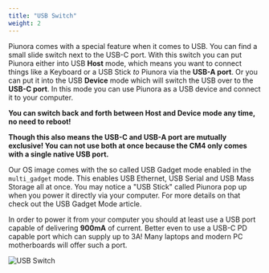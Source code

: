```yaml
---
title: "USB Switch"
weight: 2
---
```


Piunora comes with a special feature when it comes to USB.
You can find a small slide switch next to the USB-C port. With this switch you can put Piunora either into USB **Host** mode, which means you want to connect things like a Keyboard or a USB Stick *to* Piunora via the **USB-A port**.
Or you can put it into the USB **Device** mode which will switch the USB over to the **USB-C port**.
In this mode you can use Piunora as a USB device and connect it to your computer.

**You can switch back and forth between Host and Device mode any time, no need to reboot!**

**Though this also means the USB-C and USB-A port are mutually exclusive! You can not use both at once because the CM4 only comes with a single native USB port.**

Our OS image comes with the so called USB Gadget mode enabled in the `multi_gadget` mode.
This enables USB Ethernet, USB Serial and USB Mass Storage all at once. You may notice a "USB Stick" called Piunora pop up when you power it directly via your computer.
For more details on that check out the USB Gadget Mode article.

In order to power it from your computer you should at least use a USB port capable of delivering **900mA** of current. Better even to use a USB-C PD capable port which can supply up to 3A! Many laptops and modern PC motherboards will offer such a port.

![USB Switch](/docs/piunora/usb-switch.jpg)